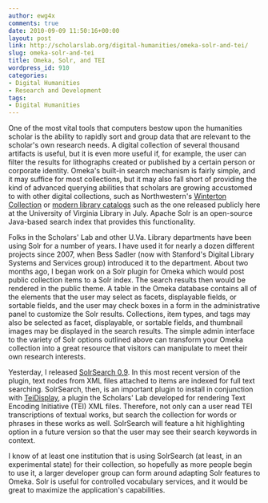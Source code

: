 ```yaml
---
author: ewg4x
comments: true
date: 2010-09-09 11:50:16+00:00
layout: post
link: http://scholarslab.org/digital-humanities/omeka-solr-and-tei/
slug: omeka-solr-and-tei
title: Omeka, Solr, and TEI
wordpress_id: 910
categories:
- Digital Humanities
- Research and Development
tags:
- Digital Humanities
---
```


One of the most vital tools that computers bestow upon the humanities scholar is the ability to rapidly sort and group data that are relevant to the scholar's own research needs.  A digital collection of several thousand artifacts is useful, but it is even more useful if, for example, the user can filter the results for lithographs created or published by a certain person or corporate identity.  Omeka's built-in search mechanism is fairly simple, and it may suffice for most collections, but it may also fall short of providing the kind of advanced querying abilities that scholars are growing accustomed to with other digital collections, such as Northwestern's [Winterton Collection](http://repository.library.northwestern.edu/winterton/browse.html#actiontgetAllPhotos) or [modern library catalogs](http://search.lib.virginia.edu) such as the one released publicly here at the University of Virginia Library in July.  Apache Solr is an open-source Java-based search index that provides this functionality.

<!-- more -->

Folks in the Scholars' Lab and other U.Va. Library departments have been using Solr for a number of years.  I have used it for nearly a dozen different projects since 2007, when Bess Sadler (now with Stanford's Digital Library Systems and Services group) introduced it to the department.  About two months ago, I began work on a Solr plugin for Omeka which would post public collection items to a Solr index.  The search results then would be rendered in the public theme.  A table in the Omeka database contains all of the elements that the user may select as facets, displayable fields, or sortable fields, and the user may check boxes in a form in the administrative panel to customize the Solr results.  Collections, item types, and tags may also be selected as facet, displayable, or sortable fields, and thumbnail images may be displayed in the search results.  The simple admin interface to the variety of Solr options outlined above can transform your Omeka collection into a great resource that visitors can manipulate to meet their own research interests.

Yesterday, I released [SolrSearch 0.9](http://omeka.org/codex/Plugins/SolrSearch).  In this most recent version of the plugin, text nodes from XML files attached to items are indexed for full text searching.  SolrSearch, then, is an important plugin to install in conjunction with [TeiDisplay](http://omeka.org/codex/Plugins/TeiDisplay), a plugin the Scholars' Lab developed for rendering Text Encoding Initiative (TEI) XML files.  Therefore, not only can a user read TEI transcriptions of textual works, but search the collection for words or phrases in these works as well.  SolrSearch will feature a hit highlighting option in a future version so that the user may see their search keywords in context.

I know of at least one institution that is using SolrSearch (at least, in an experimental state) for their collection, so hopefully as more people begin to use it, a larger developer group can form around adapting Solr features to Omeka.  Solr is useful for controlled vocabulary services, and it would be great to maximize the application's capabilities.
